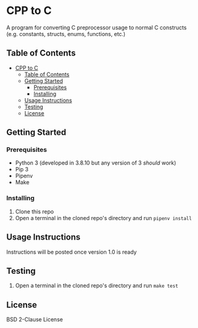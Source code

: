# CPP to C
A program for converting C preprocessor usage to normal C constructs
(e.g. constants, structs, enums, functions, etc.)

## Table of Contents
- [CPP to C](#cpp-to-c)
  - [Table of Contents](#table-of-contents)
  - [Getting Started](#getting-started)
    - [Prerequisites](#prerequisites)
    - [Installing](#installing)
  - [Usage Instructions](#usage-instructions)
  - [Testing](#testing)
  - [License](#license)

## Getting Started

### Prerequisites
- Python 3 (developed in 3.8.10 but any version of 3 *should* work)
- Pip 3
- Pipenv
- Make

### Installing
1. Clone this repo
2. Open a terminal in the cloned repo's directory and run `pipenv install` 

## Usage Instructions
Instructions will be posted once version 1.0 is ready

## Testing
1. Open a terminal in the cloned repo's directory and run `make test`

## License
BSD 2-Clause License